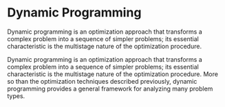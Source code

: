 # Dynamic Programming

Dynamic programming is an optimization approach that transforms a complex problem into a sequence of simpler problems; its essential characteristic is the multistage nature of the optimization procedure.

Dynamic programming is an optimization approach that transforms a complex problem into a sequence of simpler problems; its essential characteristic is the multistage nature of the optimization procedure. More so than the optimization techniques described previously, dynamic programming provides a general framework for analyzing many problem types.
